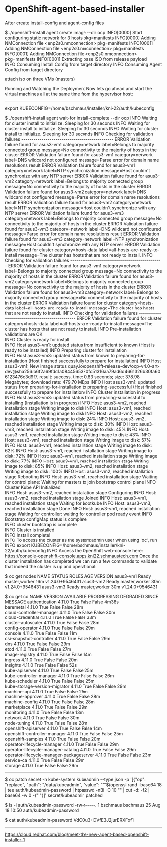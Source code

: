 # OpenShift-agent-based-installer


After create  install-config and agent-config files

$ ./openshift-install agent create image --dir ocp
INFO[0000] Start configuring static network for 3 hosts  pkg=manifests
INFO[0000] Adding NMConnection file <enp2s0.nmconnection>  pkg=manifests
INFO[0001] Adding NMConnection file <enp2s0.nmconnection>  pkg=manifests
INFO[0001] Adding NMConnection file <enp2s0.nmconnection>  pkg=manifests
INFO[0001] Extracting base ISO from release payload     
INFO Consuming Install Config from target directory 
INFO Consuming Agent Config from target directory 

attach  iso on three VMs (masters)

Running and Watching the Deployment
Now lets go ahead and start the virtual machines all at the same time from the hypervisor host:

--------------------------------------------------------------------------------------------
 export KUBECONFIG=/home/bschmaus/installer/kni-22/auth/kubeconfig

$ ./openshift-install agent wait-for install-complete --dir ocp
INFO Waiting for cluster install to initialize. Sleeping for 30 seconds 
INFO Waiting for cluster install to initialize. Sleeping for 30 seconds 
INFO Waiting for cluster install to initialize. Sleeping for 30 seconds 
INFO Checking for validation failures ---------------------------------------------- 
ERROR Validation failure found for asus3-vm1        category=network label=Belongs to majority connected group message=No connectivity to the majority of hosts in the cluster
ERROR Validation failure found for asus3-vm1        category=network label=DNS wildcard not configured message=Parse error for domain name resolutions result
ERROR Validation failure found for asus3-vm1        category=network label=NTP synchronization message=Host couldn't synchronize with any NTP server
ERROR Validation failure found for asus3-vm2        category=network label=Belongs to majority connected group message=No connectivity to the majority of hosts in the cluster
ERROR Validation failure found for asus3-vm2        category=network label=DNS wildcard not configured message=Parse error for domain name resolutions result
ERROR Validation failure found for asus3-vm2        category=network label=NTP synchronization message=Host couldn't synchronize with any NTP server
ERROR Validation failure found for asus3-vm3        category=network label=Belongs to majority connected group message=No connectivity to the majority of hosts in the cluster
ERROR Validation failure found for asus3-vm3        category=network label=DNS wildcard not configured message=Parse error for domain name resolutions result
ERROR Validation failure found for asus3-vm3        category=network label=NTP synchronization message=Host couldn't synchronize with any NTP server
ERROR Validation failure found for cluster          category=hosts-data label=all-hosts-are-ready-to-install message=The cluster has hosts that are not ready to install.
INFO Checking for validation failures ---------------------------------------------- 
ERROR Validation failure found for asus3-vm1        category=network label=Belongs to majority connected group message=No connectivity to the majority of hosts in the cluster
ERROR Validation failure found for asus3-vm2        category=network label=Belongs to majority connected group message=No connectivity to the majority of hosts in the cluster
ERROR Validation failure found for asus3-vm3        category=network label=Belongs to majority connected group message=No connectivity to the majority of hosts in the cluster
ERROR Validation failure found for cluster          category=hosts-data label=all-hosts-are-ready-to-install message=The cluster has hosts that are not ready to install.
INFO Checking for validation failures ---------------------------------------------- 
ERROR Validation failure found for cluster          category=hosts-data label=all-hosts-are-ready-to-install message=The cluster has hosts that are not ready to install.
INFO Pre-installation validations are OK          
INFO Cluster is ready for install                 
INFO Host asus3-vm1: updated status from insufficient to known (Host is ready to be installed) 
INFO Preparing cluster for installation           
INFO Host asus3-vm3: updated status from known to preparing-for-installation (Host finished successfully to prepare for installation) 
INFO Host asus3-vm1: New image status quay.io/openshift-release-dev/ocp-v4.0-art-dev@sha256:b6f2a69fdc1a0844565320fc51316aa79ad6d4661326b30fa606123476c3d9f7. result: success. time: 0.83 seconds; size: 378.98 Megabytes; download rate: 479.70 MBps 
INFO Host asus3-vm1: updated status from preparing-for-installation to preparing-successful (Host finished successfully to prepare for installation) 
INFO Cluster installation in progress             
INFO Host asus3-vm3: updated status from preparing-successful to installing (Installation is in progress) 
INFO Host: asus3-vm2, reached installation stage Writing image to disk 
INFO Host: asus3-vm1, reached installation stage Writing image to disk 
INFO Host: asus3-vm2, reached installation stage Writing image to disk: 24% 
INFO Host: asus3-vm2, reached installation stage Writing image to disk: 30% 
INFO Host: asus3-vm3, reached installation stage Writing image to disk: 45% 
INFO Host: asus3-vm1, reached installation stage Writing image to disk: 43% 
INFO Host: asus3-vm1, reached installation stage Writing image to disk: 57% 
INFO Host: asus3-vm1, reached installation stage Writing image to disk: 62% 
INFO Host: asus3-vm1, reached installation stage Writing image to disk: 72% 
INFO Host: asus3-vm1, reached installation stage Writing image to disk: 77% 
INFO Host: asus3-vm1, reached installation stage Writing image to disk: 85% 
INFO Host: asus3-vm2, reached installation stage Writing image to disk: 100% 
INFO Host: asus3-vm2, reached installation stage Rebooting 
INFO Host: asus3-vm1, reached installation stage Waiting for control plane: Waiting for masters to join bootstrap control plane 
INFO Cluster Kube API Initialized                 
INFO Host: asus3-vm2, reached installation stage Configuring 
INFO Host: asus3-vm2, reached installation stage Joined 
INFO Host: asus3-vm1, reached installation stage Waiting for bootkube 
INFO Host: asus3-vm3, reached installation stage Done 
INFO Host: asus3-vm1, reached installation stage Waiting for controller: waiting for controller pod ready event 
INFO Bootstrap configMap status is complete       
INFO cluster bootstrap is complete                
INFO Cluster is installed                         
INFO Install complete!                            
INFO To access the cluster as the system:admin user when using 'oc', run 
INFO     export KUBECONFIG=/home/bschmaus/installer/kni-22/auth/kubeconfig 
INFO Access the OpenShift web-console here: https://console-openshift-console.apps.kni22.schmaustech.com 
Once the cluster installation has completed we can run a few commands to validate that indeed the cluster is up and operational:

$ oc get nodes
NAME        STATUS   ROLES           AGE   VERSION
asus3-vm1   Ready    master,worker   16m   v1.24.0+9546431
asus3-vm2   Ready    master,worker   30m   v1.24.0+9546431
asus3-vm3   Ready    master,worker   30m   v1.24.0+9546431

$ oc get co
NAME                                       VERSION       AVAILABLE   PROGRESSING   DEGRADED   SINCE   MESSAGE
authentication                             4.11.0        True        False         False      4m38s   
baremetal                                  4.11.0        True        False         False      28m     
cloud-controller-manager                   4.11.0        True        False         False      30m     
cloud-credential                           4.11.0        True        False         False      33m     
cluster-autoscaler                         4.11.0        True        False         False      28m     
config-operator                            4.11.0        True        False         False      29m     
console                                    4.11.0        True        False         False      11m     
csi-snapshot-controller                    4.11.0        True        False         False      29m     
dns                                        4.11.0        True        False         False      29m     
etcd                                       4.11.0        True        False         False      27m     
image-registry                             4.11.0        True        False         False      14m     
ingress                                    4.11.0        True        False         False      20m     
insights                                   4.11.0        True        False         False      52s     
kube-apiserver                             4.11.0        True        False         False      25m     
kube-controller-manager                    4.11.0        True        False         False      26m     
kube-scheduler                             4.11.0        True        False         False      25m     
kube-storage-version-migrator              4.11.0        True        False         False      29m     
machine-api                                4.11.0        True        False         False      25m     
machine-approver                           4.11.0        True        False         False      28m     
machine-config                             4.11.0        True        False         False      28m     
marketplace                                4.11.0        True        False         False      29m     
monitoring                                 4.11.0        True        False         False      13m     
network                                    4.11.0        True        False         False      30m     
node-tuning                                4.11.0        True        False         False      28m     
openshift-apiserver                        4.11.0        True        False         False      14m     
openshift-controller-manager               4.11.0        True        False         False      25m     
openshift-samples                          4.11.0        True        False         False      20m     
operator-lifecycle-manager                 4.11.0        True        False         False      29m     
operator-lifecycle-manager-catalog         4.11.0        True        False         False      29m     
operator-lifecycle-manager-packageserver   4.11.0        True        False         False      23m     
service-ca                                 4.11.0        True        False         False      29m     
storage                                    4.11.0        True        False         False      29m 

--------------------------------------------------
$ oc patch secret -n kube-system kubeadmin --type json -p '[{"op": "replace", "path": "/data/kubeadmin", "value": "'"$(openssl rand -base64 18 | tee auth/kubeadmin-password | htpasswd -nBi -C 10 "" | cut -d: -f2 | base64 -w 0 -)"'"}]'
secret/kubeadmin patched

$ ls -l auth/kubeadmin-password 
-rw-r-----. 1 bschmaus bschmaus 25 Aug 18 10:50 auth/kubeadmin-password

$ cat auth/kubeadmin-password
VdCOu3+DVfE3J2jurERXFxf1

----------------------------------------------------------
https://cloud.redhat.com/blog/meet-the-new-agent-based-openshift-installer-1

